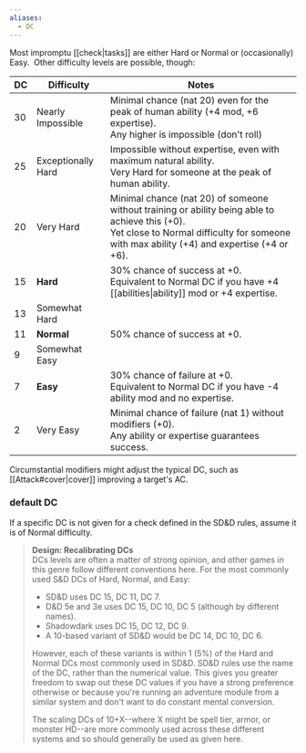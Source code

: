 ```yaml
---
aliases:
  - DC
---
```

Most impromptu [[check|tasks]] are either Hard or Normal or (occasionally) Easy.  Other difficulty levels are possible, though:

| DC  | Difficulty         | Notes                                                                                                                                                                                           |
| --- | ------------------ | ----------------------------------------------------------------------------------------------------------------------------------------------------------------------------------------------- |
| 30  | Nearly Impossible  | Minimal chance (nat 20) even for the peak of human ability (+4 mod, +6 expertise).  <br>Any higher is impossible (don't roll)                                                                   |
| 25  | Exceptionally Hard | Impossible without expertise, even with maximum natural ability.  <br>Very Hard for someone at the peak of human ability.                                                                       |
| 20  | Very Hard          | Minimal chance (nat 20) of someone without training or ability being able to achieve this (+0).  <br>Yet close to Normal difficulty for someone with max ability (+4) and expertise (+4 or +6). |
| 15  | **Hard**           | 30% chance of success at +0.  <br>Equivalent to Normal DC if you have +4 [[abilities\|ability]] mod or +4 expertise.                                                                            |
| 13  | Somewhat Hard      |                                                                                                                                                                                                 |
| 11  | **Normal**         | 50% chance of success at +0.                                                                                                                                                                    |
| 9   | Somewhat Easy      |                                                                                                                                                                                                 |
| 7   | **Easy**           | 30% chance of failure at +0.  <br>Equivalent to Normal DC if you have -4 ability mod and no expertise.                                                                                          |
| 2   | Very Easy          | Minimal chance of failure (nat 1) without modifiers (+0).  <br>Any ability or expertise guarantees success.                                                                                     |

Circumstantial modifiers might adjust the typical DC, such as [[Attack#cover|cover]] improving a target's AC.

### default DC

If a specific DC is not given for a check defined in the SD&D rules, assume it is of Normal difficulty.


> **Design: Recalibrating DCs**  
> DCs levels are often a matter of strong opinion, and other games in this genre follow different conventions here. For the most commonly used S&D DCs of Hard, Normal, and Easy:
> 
> - SD&D uses DC 15, DC 11, DC 7.  
> - D&D 5e and 3e uses DC 15, DC 10, DC 5 (although by different names).  
> - Shadowdark uses DC 15, DC 12, DC 9.  
> - A 10-based variant of SD&D would be DC 14, DC 10, DC 6.  
> 
> However, each of these variants is within 1 (5%) of the Hard and Normal DCs most commonly used in SD&D. SD&D rules use the name of the DC, rather than the numerical value. This gives you greater freedom to swap out these DC values if you have a strong preference otherwise or because you're running an adventure module from a similar system and don't want to do constant mental conversion.
> 
> The scaling DCs of 10+X--where X might be spell tier, armor, or monster HD--are more commonly used across these different systems and so should generally be used as given here.
